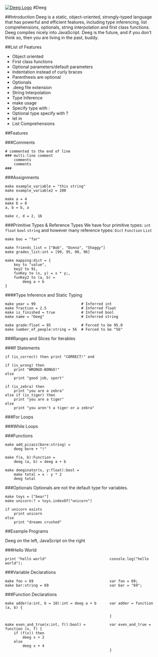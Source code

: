 [![Deeg Logo](http://i.imgur.com/ylMlnSA.png)](https://github.com/IrakliK/Deeg)
#Deeg

##Introduction
Deeg is a static, object-oriented, strongly-typed language that has powerful and efficient features, including type inferencing, list comprehensions, optionals, string interpolation and first class functions. Deeg compiles nicely into JavaScript. Deeg is the future, and if you don't think so, then you are living in the past, buddy.

##List of Features

- Object oriented
- First class functions
- Optional parameters/default parameters
- Indentation instead of curly braces
- Parenthesis are optional
- Optionals
- .deeg file extension
- String Interpolation
- Type Inference
- make usage
- Specify type with :
- Optional type specify with ?
- let <expression> in <body>
- List Comprehensions

##Features

###Comments

```
# commented to the end of line
### multi-line comment
    comments
    comments
###
```

###Assignments

```
make example_variable = "this string"
make example_variable2 = 200

make a = 4
make b = 8
a, b = b, a

make c, d = 2, 16
```

###Primitive Types & Reference Types
We have four primitive types: `int` `float` `bool` `string` and however many reference types: `Dict` `Function` `List`

```
make boo = "far"

make friends_list = ["Bob", "Donna", "Shaggy"]
make grades_list:int = [99, 95, 90, 96]

make mapping:dict = {
    key to "value",
    key2 to 91,
    funKey to (x, y) = x * y;,
    funKey2 to (a, b) =
        deeg a + b
}
```

####Type Inference and Static Typing

```
make year = 99                     # Inferred int
make fraction = 2.5                # Inferred float
make is_finished = true            # Inferred bool
make name = "Deeg"                 # Inferred string

make grade:float = 95              # Forced to be 95.0
make number_of_people:string = 56  # Forced to be "56"
```

###Ranges and Slices for Iterables

###If Statements

```
if (is_correct) then print "CORRECT!" end

if (is_wrong) then
    print "WRONGO-BONGO!"
else
    print "good job, sport"

if (is_zebra) then
    print "you are a zebra"
else if (is_tiger) then
    print "you are a tiger"
else
    print "you aren't a tiger or a zebra"
```

###For Loops

###While Loops

###Functions

```
make add_pizazz(bore:string) =
    deeg bore + "!"

make f(a, b):Function =
    deeg (a, b) = deeg a + b

make deeginator(x, y:float):bool =
    make total = x - y * 2
    deeg total
```

###Optionals
Optionals are not the default type for variables.

```
make toys = ["bear"]
make unicorn:? = toys.indexOf("unicorn")

if unicorn exists
    print unicorn
else
    print "dreams crushed"
```

##Example Programs

Deeg on the left, JavaScript on the right

###Hello World
```
print "hello world"                             console.log("hello world");
```

###Variable Declarations
```
make foo = 69                                   var foo = 69;
make bar:string = 69                            var bar = "69";
```

###Function Declarations
```
make adder(a:int, b = 10):int = deeg a + b      var adder = function (a, b) {
                                                     
                                                }

make even_and_true(x:int, f():bool) =           var even_and_true = function (x, f) {
    if (f(x)) then                                   
        deeg x + 2
    else
        deeg x + 4
                                                }
```
